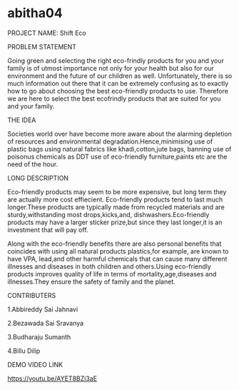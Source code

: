 # abitha04
PROJECT NAME:
Shift Eco

PROBLEM STATEMENT

Going green and selecting the right eco-frindly
products for you and your family is of utmost importance 
not only for your health but also for our environment
and the future of our children as well. Unfortunately,
there is so much information out there that it can be
extremely confusing as to exactly how to go about 
choosing the best eco-friendly products to use.
Therefore we are here to select the best ecofrindly 
products that are suited for you and your family.

THE IDEA

Societies world over have become more aware about
the alarming depletion of resources and environmental
degradation.Hence,minimising use of plastic bags
using natural fabrics like khadi,cotton,jute bags,
banning use of poisonus chemicals as DDT use of 
eco-friendly furniture,paints etc are the need 
of the hour.

LONG DESCRIPTION

Eco-friendly products may seem to be more expensive,
but long term they are actually more cost effiecient.
Eco-friendly products tend to last much longer.These 
products are typically made from recycled materials
and are sturdy,withstanding most drops,kicks,and,
dishwashers.Eco-friendly products may have a larger 
sticker prize,but since they last longer,it is an 
investment that will pay off.

Along with the eco-friendly benefits there are also
personal benefits that coincides with using all natural 
products plastics,for example, are known to have VPA,
lead,and other harmful chemicals that can cause many different
illnesses and diseases in both children and others.Using 
eco-friendly products improves quality of life in terms of
mortality,age,diseases and illnesses.They ensure the
safety of family and the planet.

CONTRIBUTERS

1.Abbireddy Sai Jahnavi

2.Bezawada Sai Sravanya

3.Budharaju Sumanth

4.Billu Dilip

DEMO VIDEO LINK

https://youtu.be/AYET8BZi3aE

